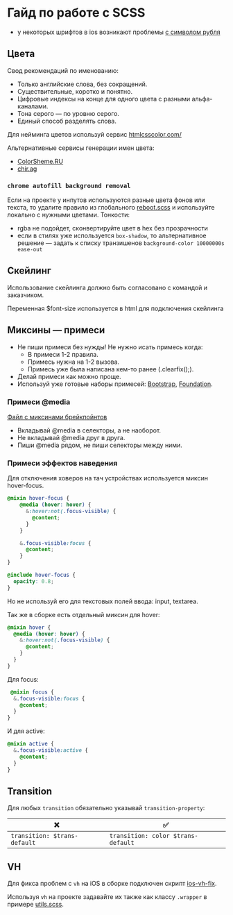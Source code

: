 # Гайд по работе с SCSS

- у некоторых шрифтов в ios возникают проблемы [с символом рубля](https://www.artlebedev.ru/kovodstvo/sections/159/#13)

## Цвета

Свод рекомендаций по именованию:

- Только английские слова, без сокращений.
- Существительные, коротко и понятно.
- Цифровые индексы на конце для одного цвета с разными альфа-каналами.
- Тона серого — по уровню серого.
- Единый способ разделять слова.

Для нейминга цветов используй сервис [htmlcsscolor.com/](https://www.htmlcsscolor.com/hex/334482)

Альтернативные сервисы генерации имен цвета:
- [ColorSheme.RU](https://colorscheme.ru/color-converter.html)
- [chir.ag](https://chir.ag/projects/name-that-color/#6195ED)

### `chrome autofill background removal`

Если на проекте у инпутов используются разные цвета фонов или текста, то
удалите правило из глобального [reboot.scss](source/sass/global/reboot.scss#L96) и используйте локально с нужными цветами. Тонкости:
- rgba не подойдет, сконвертируйте цвет в hex без прозрачности
- если в стилях уже используется `box-shadow`, то альтернативное решение — задать к списку транзишенов `background-color 10000000s ease-out`

## Скейлинг
Использование скейлинга должно быть согласовано с командой и заказчиком.

Переменная $font-size используется в html для подключения скейлинга

## Миксины — примеси
- Не пиши примеси без нужды! Не нужно исать примесь когда:
  - В примеси 1-2 правила.
  - Примесь нужна на 1-2 вызова.
  - Примесь уже была написана кем-то ранее (.clearfix();).
- Делай примеси как можно проще.
- Используй уже готовые наборы примесей: [Bootstrap](https://github.com/twbs/bootstrap/tree/main/scss/mixins), [Foundation](https://github.com/foundation/foundation-sites/blob/develop/scss/util/_mixins.scss).

### Примеси @media
[Файл с миксинами брейкпойнтов](source/sass/mixins/_breakpoints.scss)

- Вкладывай @media в селекторы, а не наоборот.
- Не вкладывай @media друг в друга.
- Пиши @media рядом, не пиши селекторы между ними.

### Примеси эффектов наведения
Для отключения ховеров на тач устройствах используется миксин hover-focus.

```SCSS
@mixin hover-focus {
    @media (hover: hover) {
      &:hover:not(.focus-visible) {
        @content;
      }
    }

    &.focus-visible:focus {
      @content;
    }
}

@include hover-focus {
  opacity: 0.8;
}
```
Но не используй его для текстовых полей ввода: input, textarea.

Так же в сборке есть отдельный миксин для hover:
```SCSS
@mixin hover {
  @media (hover: hover) {
    &:hover:not(.focus-visible) {
      @content;
    }
  }
}
```
Для focus:
```SCSS
 @mixin focus {
  &.focus-visible:focus {
    @content;
  }
}
```
И для active:
```SCSS
@mixin active {
  &.focus-visible:active {
    @content;
  }
}
```

## Transition
Для любых `transition` обязательно указывай `transition-property`:

| ❌ | ✅ |
| --- | --- |
| `transition: $trans-default` | `transition: color $trans-default` |

## VH
Для фикса проблем с `vh` на iOS в сборке подключен скрипт [ios-vh-fix](source/js/utils/ios-vh-fix.js).

Используя `vh` на проекте задавайте их также как классу `.wrapper` в примере  [utils.scss](source/sass/global/utils.scss#L27).
